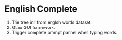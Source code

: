 
# English Complete

1. Trie tree init from englsh words dataset.
2. Qt as GUI framework.
3. Trigger complete prompt pannel when typing words.
